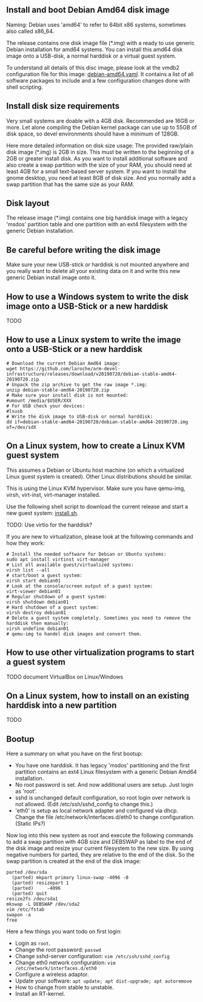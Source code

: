 Install and boot Debian Amd64 disk image
----------------------------------------

Naming: Debian uses 'amd64' to refer to 64bit x86 systems, sometimes also called x86_64.

The release contains one disk image file (*.img) with a ready to use generic Debian installation
for amd64 systems. You can install this amd64 disk image onto a USB-disk, a normal harddisk or a virtual guest system.

To understand all details of this disc image, please look at the vmdb2
configuration file for this image: [debian-amd64.yaml](https://github.com/laroche/arm-devel-infrastructure/blob/master/vmdb2-debian/debian-amd64.yaml).
It contains a list of all software packages to include and a few configuration changes
done with shell scripting.


Install disk size requirements
------------------------------

Very small systems are doable with a 4GB disk. Recommended are 16GB or more. Let alone
compiling the Debian kernel package can use up to 55GB of disk space, so devel environments
should have a minimum of 128GB.

Here more detailed information on disk size usage:
The provided raw/plain disk image (*.img) is 2GB in size. This must be written to the beginning
of a 2GB or greater install disk. As you want to install additional software
and also create a swap partition with the size of your RAM, you should need at least 4GB for a small
text-based server system.
If you want to install the gnome desktop, you need at least 8GB of disk size. And you normally add a swap
partition that has the same size as your RAM.


Disk layout
-----------

The release image (*.img) contains one big harddisk image with a legacy 'msdos' partition table
and one partition with an ext4 filesystem with the generic Debian installation.


Be careful before writing the disk image
----------------------------------------

Make sure your new USB-stick or harddisk is not mounted anywhere and you really want to delete
all your existing data on it and write this new generic Debian install image onto it.


How to use a Windows system to write the disk image onto a USB-Stick or a new harddisk
--------------------------------------------------------------------------------------

TODO


How to use a Linux system to write the image onto a USB-Stick or a new harddisk
-------------------------------------------------------------------------------

```shell
# Download the current Debian Amd64 image:
wget https://github.com/laroche/arm-devel-infrastructure/releases/download/v20190720/debian-stable-amd64-20190720.zip
# Unpack the zip archive to get the raw image *.img:
unzip debian-stable-amd64-20190720.zip
# Make sure your install disk is not mounted:
#umount /media/$USER/XXX
# For USB check your devices:
#lsusb
# Write the disk image to USB-disk or normal harddisk:
dd if=debian-stable-amd64-20190720/debian-stable-amd64-20190720.img of=/dev/sdX
```


On a Linux system, how to create a Linux KVM guest system
---------------------------------------------------------

This assumes a Debian or Ubuntu host machine (on which a virtualized Linux guest system is created).
Other Linux distributions should be similar.

This is using the Linux KVM hypervisor. Make sure you have qemu-img, virsh, virt-inst, virt-manager
installed.

Use the following shell script to download the current release and start a new guest system:
[install.sh](https://github.com/laroche/arm-devel-infrastructure/blob/master/vmdb2-debian/install.sh).

TODO: Use virtio for the harddisk?

If you are new to virtualization, please look at the following commands and how they work:

```shell
# Install the needed software for Debian or Ubuntu systems:
sudo apt install virtinst virt-manager
# List all available guest/virtualized systems:
virsh list --all
# start/boot a guest system:
virsh start debian01
# Look at the console/screen output of a guest system:
virt-viewer debian01
# Regular shutdown of a guest system:
virsh shutdown debian01
# Hard shutdown of a guest system:
virsh destroy debian01
# Delete a guest system completely. Sometimes you need to remove the harddisk then manually:
virsh undefine debian01
# qemu-img to handel disk images and convert them.
```


How to use other virtualization programs to start a guest system
----------------------------------------------------------------

TODO document VirtualBox on Linux/Windows


On a Linux system, how to install on an existing harddisk into a new partition
------------------------------------------------------------------------------

TODO


Bootup
------

Here a summary on what you have on the first bootup:
- You have one harddisk. It has legacy 'msdos' partitioning and the first
  partition contains an ext4 Linux filesystem with a generic Debian Amd64
  installation.
- No root password is set. And now additional users are setup. Just login as 'root'.
- sshd is unchanged default configuration, so root login over network is not
  allowed. (Edit /etc/ssh/sshd_config to change this.)
- 'eth0' is setup as local network adapter and configured via dhcp. Change the file
  /etc/network/interfaces.d/eth0 to change configuration. (Static IPs?)

Now log into this new system as root and execute the following commands to
add a swap partition with 4GB size and DEBSWAP as label to the end of the
disk image and resize your current filesystem to the new size.
By using negative numbers for parted, they are relative to the end of the disk.
So the swap partition is created at the end of the disk image:

```shell
parted /dev/sda
  (parted) mkpart primary linux-swap -4096 -0
  (parted) resizepart 1
  (parted)     -4096
  (parted) quit
resize2fs /dev/sda1
mkswap -L DEBSWAP /dev/sda2
vim /etc/fstab
swapon -a
free
```

Here a few things you want todo on first login:
- Login as `root`.
- Change the root password: `passwd`
- Change sshd-server configuration: `vim /etc/ssh/sshd_config`
- Change eth0 network configuration: `vim /etc/network/interfaces.d/eth0`
- Configure a wireless adaptor.
- Update your software: `apt update; apt dist-upgrade; apt autoremove`
- How to change from stable to unstable.
- Install an RT-kernel.

